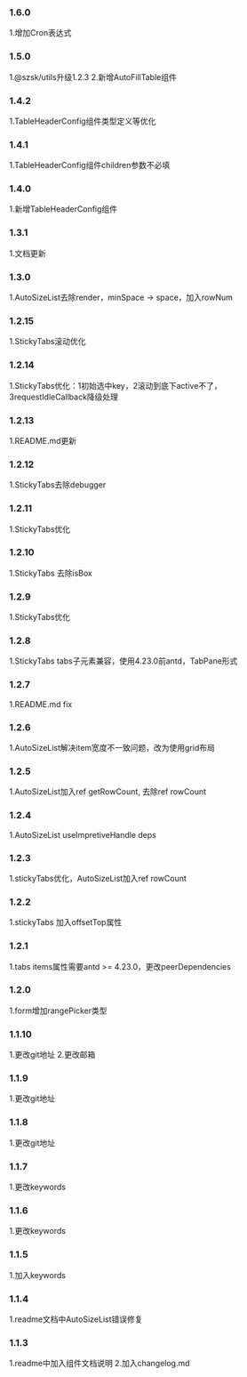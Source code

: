 ### 1.6.0
1.增加Cron表达式
### 1.5.0
1.@szsk/utils升级1.2.3
2.新增AutoFillTable组件
### 1.4.2
1.TableHeaderConfig组件类型定义等优化
### 1.4.1
1.TableHeaderConfig组件children参数不必填
### 1.4.0
1.新增TableHeaderConfig组件
### 1.3.1
1.文档更新
### 1.3.0
1.AutoSizeList去除render，minSpace -> space，加入rowNum
### 1.2.15
1.StickyTabs滚动优化
### 1.2.14
1.StickyTabs优化：1初始选中key，2滚动到底下active不了，3requestIdleCallback降级处理
### 1.2.13
1.README.md更新
### 1.2.12
1.StickyTabs去除debugger
### 1.2.11
1.StickyTabs优化
### 1.2.10
1.StickyTabs 去除isBox
### 1.2.9
1.StickyTabs优化
### 1.2.8
1.StickyTabs tabs子元素兼容，使用4.23.0前antd，TabPane形式
### 1.2.7
1.README.md fix
### 1.2.6
1.AutoSizeList解决item宽度不一致问题，改为使用grid布局
### 1.2.5
1.AutoSizeList加入ref getRowCount, 去除ref rowCount
### 1.2.4
1.AutoSizeList useImpretiveHandle deps
### 1.2.3
1.stickyTabs优化，AutoSizeList加入ref rowCount
### 1.2.2
1.stickyTabs 加入offsetTop属性
### 1.2.1
1.tabs items属性需要antd >= 4.23.0，更改peerDependencies
### 1.2.0
1.form增加rangePicker类型
### 1.1.10
1.更改git地址
2.更改邮箱
### 1.1.9
1.更改git地址
### 1.1.8
1.更改git地址
### 1.1.7
1.更改keywords
### 1.1.6
1.更改keywords
### 1.1.5
1.加入keywords
### 1.1.4
1.readme文档中AutoSizeList错误修复
### 1.1.3
1.readme中加入组件文档说明
2.加入changelog.md

